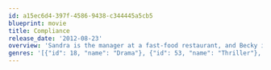 ```yaml
---
id: a15ec6d4-397f-4586-9438-c344445a5cb5
blueprint: movie
title: Compliance
release_date: '2012-08-23'
overview: 'Sandra is the manager at a fast-food restaurant, and Becky is her teenaged counter girl who really needs the job. One stressful day, a police officer telephones and accuses Becky of stealing money from a customer’s purse, which Becky vehemently denies. Sandra, overwhelmed by her managerial responsibilities, complies with the officer’s orders to detain Becky, beginning a nightmare that tragically blurs the lines between expedience, prudence, legality and reason.'
genres: '[{"id": 18, "name": "Drama"}, {"id": 53, "name": "Thriller"}, {"id": 80, "name": "Crime"}]'
---
```

